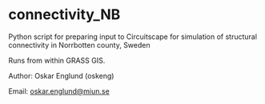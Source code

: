 # connectivity_NB
Python script for preparing input to Circuitscape for simulation of structural connectivity in Norrbotten county, Sweden

Runs from within GRASS GIS. 

Author: Oskar Englund (oskeng)

Email: oskar.englund@miun.se
